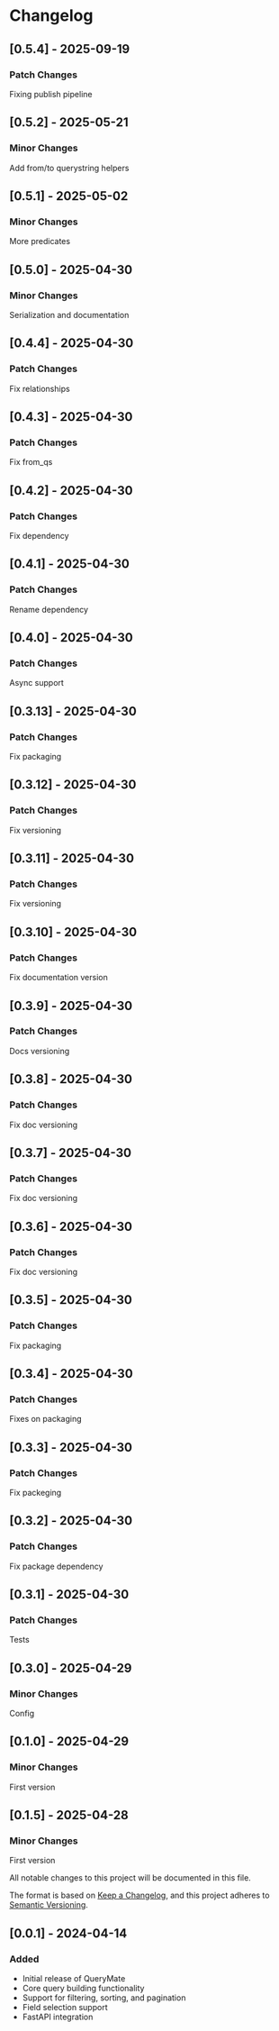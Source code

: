 # Changelog

## [0.5.4] - 2025-09-19

### Patch Changes

Fixing publish pipeline

## [0.5.2] - 2025-05-21

### Minor Changes

Add from/to querystring helpers

## [0.5.1] - 2025-05-02

### Minor Changes

More predicates

## [0.5.0] - 2025-04-30

### Minor Changes

Serialization and documentation

## [0.4.4] - 2025-04-30

### Patch Changes

Fix relationships

## [0.4.3] - 2025-04-30

### Patch Changes

Fix from_qs

## [0.4.2] - 2025-04-30

### Patch Changes

Fix dependency

## [0.4.1] - 2025-04-30

### Patch Changes

Rename dependency

## [0.4.0] - 2025-04-30

### Patch Changes

Async support

## [0.3.13] - 2025-04-30

### Patch Changes

Fix packaging

## [0.3.12] - 2025-04-30

### Patch Changes

Fix versioning

## [0.3.11] - 2025-04-30

### Patch Changes

Fix versioning

## [0.3.10] - 2025-04-30

### Patch Changes

Fix documentation version

## [0.3.9] - 2025-04-30

### Patch Changes

Docs versioning

## [0.3.8] - 2025-04-30

### Patch Changes

Fix doc versioning

## [0.3.7] - 2025-04-30

### Patch Changes

Fix doc versioning

## [0.3.6] - 2025-04-30

### Patch Changes

Fix doc versioning

## [0.3.5] - 2025-04-30

### Patch Changes

Fix packaging

## [0.3.4] - 2025-04-30

### Patch Changes

Fixes on packaging

## [0.3.3] - 2025-04-30

### Patch Changes

Fix packeging

## [0.3.2] - 2025-04-30

### Patch Changes

Fix package dependency

## [0.3.1] - 2025-04-30

### Patch Changes

Tests

## [0.3.0] - 2025-04-29

### Minor Changes

Config

## [0.1.0] - 2025-04-29

### Minor Changes

First version

## [0.1.5] - 2025-04-28

### Minor Changes

First version

All notable changes to this project will be documented in this file.

The format is based on [Keep a Changelog](https://keepachangelog.com/en/1.0.0/),
and this project adheres to [Semantic Versioning](https://semver.org/spec/v2.0.0.html).

## [0.0.1] - 2024-04-14

### Added
- Initial release of QueryMate
- Core query building functionality
- Support for filtering, sorting, and pagination
- Field selection support
- FastAPI integration
